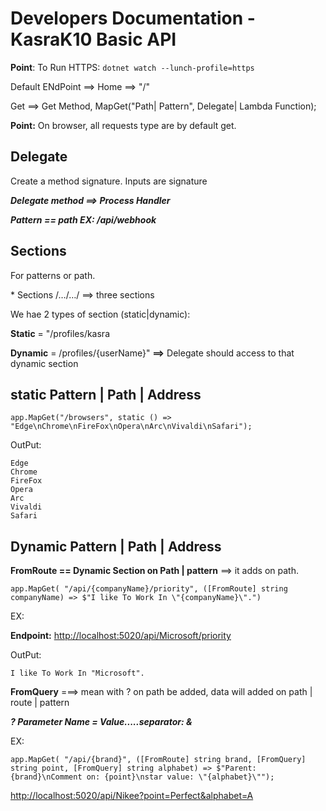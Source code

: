 # Developers Documentation - KasraK10 Basic API

**Point**: To Run HTTPS: `dotnet watch --lunch-profile=https`

Default ENdPoint ==> Home ==> "/"

Get ==> Get Method, MapGet("Path| Pattern", Delegate| Lambda Function);

**Point:** On browser, all requests type are by default get.

## Delegate

Create a method signature. Inputs are signature

**_Delegate method ==> Process Handler_**

**_Pattern == path EX: /api/webhook_**

## Sections

For patterns or path.

\* Sections /…/…/ ==> three sections

We hae 2 types of section (static|dynamic):

**Static** = "/profiles/kasra

**Dynamic** = /profiles/{userName}" **==>** Delegate should access to that dynamic section

## static Pattern | Path | Address

`app.MapGet("/browsers", static () => "Edge\nChrome\nFireFox\nOpera\nArc\nVivaldi\nSafari");`

OutPut:

```text
Edge
Chrome
FireFox
Opera
Arc
Vivaldi
Safari
```

## Dynamic Pattern | Path | Address

**FromRoute == Dynamic Section on Path | pattern** ==> it adds on path.

`app.MapGet(
    "/api/{companyName}/priority",
    ([FromRoute] string companyName) => $"I like To Work In \"{companyName}\".")
`

EX:

**Endpoint:** <http://localhost:5020/api/Microsoft/priority>

OutPut:

`I like To Work In "Microsoft".`

**FromQuery** ===> mean with ? on path be added, data will added on path | route | pattern

**_? Parameter Name = Value.....separator: &_**

EX:

`app.MapGet(
"/api/{brand}",
([FromRoute] string brand, [FromQuery] string point, [FromQuery] string alphabet) =>
$"Parent: {brand}\nComment on: {point}\nstar value: \"{alphabet}\"");`

<http://localhost:5020/api/Nikee?point=Perfect&alphabet=A>
